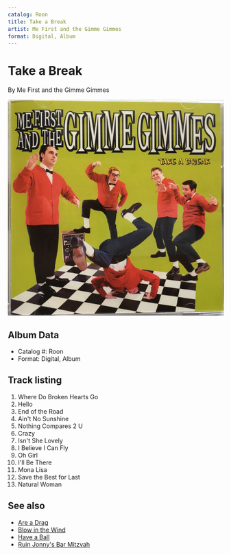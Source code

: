 ```yaml
---
catalog: Roon
title: Take a Break
artist: Me First and the Gimme Gimmes
format: Digital, Album
---
```


# Take a Break

By Me First and the Gimme Gimmes

![](../../assets/albumcovers/Me_First_and_the_Gimme_Gimmes-Take_a_Break.png)

## Album Data

- Catalog #: Roon
- Format: Digital, Album


## Track listing


1. Where Do Broken Hearts Go
2. Hello
3. End of the Road
4. Ain't No Sunshine
5. Nothing Compares 2 U
6. Crazy
7. Isn't She Lovely
8. I Believe I Can Fly
9. Oh Girl
10. I'll Be There
11. Mona Lisa
12. Save the Best for Last
13. Natural Woman


## See also

- [Are a Drag](Are_a_Drag.md)
- [Blow in the Wind](Blow_in_the_Wind.md)
- [Have a Ball](Have_a_Ball.md)
- [Ruin Jonny's Bar Mitzvah](Ruin_Jonnys_Bar_Mitzvah.md)
